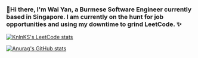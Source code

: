 ### 👋Hi there, I'm Wai Yan, a Burmese Software Engineer currently based in Singapore. I am currently on the hunt for job opportunities and using my downtime to grind LeetCode. ✨ 

[![KnlnKS's LeetCode stats](https://leetcode-stats-six.vercel.app/?username=zteezy19)](https://github.com/KnlnKS/leetcode-stats)

[![Anurag's GitHub stats](https://github-readme-stats.vercel.app/api?username=zteezy19)](https://github.com/anuraghazra/github-readme-stats)

<!--
**zteezy19/zteezy19** is a ✨ _special_ ✨ repository because its `README.md` (this file) appears on your GitHub profile.

Here are some ideas to get you started:

- 🔭 I’m currently working on ...
- 🌱 I’m currently grinding
- 👯 I’m looking to collaborate on ...
- 🤔 I’m looking for help with ...
- 💬 Ask me about ...
- 📫 How to reach me: ...
- 😄 Pronouns: ...
- ⚡ Fun fact: ...
-->
